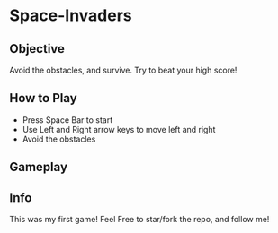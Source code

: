 # Space-Invaders

## Objective

Avoid the obstacles, and survive. Try to beat your high score!

## How to Play

- Press Space Bar to start
- Use Left and Right arrow keys to move left and right
- Avoid the obstacles

## Gameplay

<gif to be added>

## Info

This was my first game! Feel Free to star/fork the repo, and follow me! 
